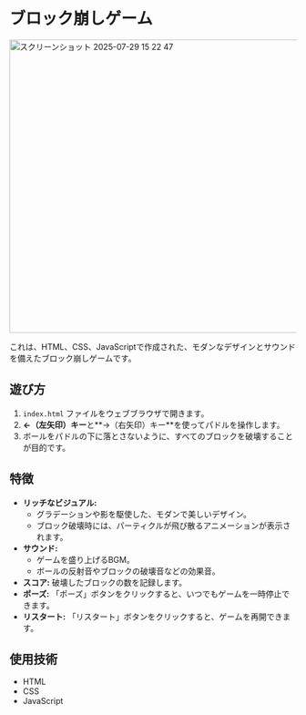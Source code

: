 # ブロック崩しゲーム
<img width="548" height="515" alt="スクリーンショット 2025-07-29 15 22 47" src="https://github.com/user-attachments/assets/d2c14ad0-5ff4-4486-aa56-41a7a97bcae5" />

これは、HTML、CSS、JavaScriptで作成された、モダンなデザインとサウンドを備えたブロック崩しゲームです。

## 遊び方

1.  `index.html` ファイルをウェブブラウザで開きます。
2.  **←（左矢印）キー**と**→（右矢印）キー**を使ってパドルを操作します。
3.  ボールをパドルの下に落とさないように、すべてのブロックを破壊することが目的です。

## 特徴

*   **リッチなビジュアル:**
    *   グラデーションや影を駆使した、モダンで美しいデザイン。
    *   ブロック破壊時には、パーティクルが飛び散るアニメーションが表示されます。
*   **サウンド:**
    *   ゲームを盛り上げるBGM。
    *   ボールの反射音やブロックの破壊音などの効果音。
*   **スコア:** 破壊したブロックの数を記録します。
*   **ポーズ:** 「ポーズ」ボタンをクリックすると、いつでもゲームを一時停止できます。
*   **リスタート:** 「リスタート」ボタンをクリックすると、ゲームを再開できます。

## 使用技術

*   HTML
*   CSS
*   JavaScript
